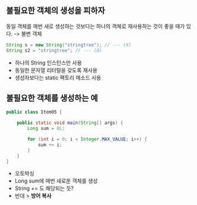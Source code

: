 ## 불필요한 객체의 생성을 피하자

동일 객체를 매번 새로 생성하는 것보다는 하나의 객체로 재사용하는 것이 좋을 때가 있다. -> 불변 객체

```java
String s = new String("stringtree"); // --- (X)
String s2 = "stringtree"; // --- (O)
```

- 하나의 String 인스턴스만 사용
- 동일한 문자열 리터럴을 갖도록 재사용
- 생성자보다는 static 팩토리 메소드 사용

## 불필요한 객체를 생성하는 예

```java
public class Item05 {

    public static void main(String[] args) {
        Long sum = 0L;

        for (int i = 0; i < Integer.MAX_VALUE; i++) {
            sum += i;
        }
    }
}
```

- 오토박싱
- Long sum에 매번 새로운 객체를 생성
- String += 도 해당되는 듯?
- 반대 > **방어 복사**